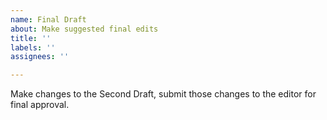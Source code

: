 ```yaml
---
name: Final Draft
about: Make suggested final edits
title: ''
labels: ''
assignees: ''

---
```


Make changes to the Second Draft, submit those changes to the editor for final approval.
